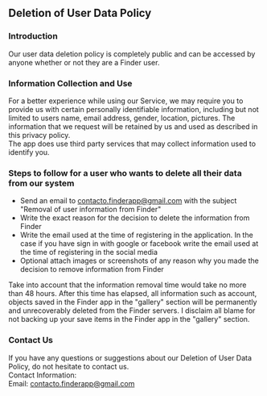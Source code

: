 Deletion of User Data Policy
----------------

### Introduction  
Our user data deletion policy is completely public and can be accessed by anyone whether or not they are a Finder user.

### Information Collection and Use  
For a better experience while using our Service, we may require you to provide us with certain personally identifiable information, including but not limited to users name, email address, gender, location, pictures. The information that we request will be retained by us and used as described in this privacy policy.  
The app does use third party services that may collect information used to identify you. 

### Steps to follow for a user who wants to delete all their data from our system

* Send an email to contacto.finderapp@gmail.com with the subject "Removal of user information from Finder"
* Write the exact reason for the decision to delete the information from Finder
* Write the email used at the time of registering in the application. In the case if you have sign in with google or facebook write the email used at the time of registering in the social media
* Optional attach images or screenshots of any reason why you made the decision to remove information from Finder


Take into account that the information removal time would take no more than 48 hours. After this time has elapsed, all information such as account, objects saved in the Finder app in the "gallery" section will be permanently and unrecoverably deleted from the Finder servers. I disclaim all blame for not backing up your save items in the Finder app in the "gallery" section.

### Contact Us  
If you have any questions or suggestions about our Deletion of User Data Policy, do not hesitate to contact us.  
Contact Information:  
Email: contacto.finderapp@gmail.com
